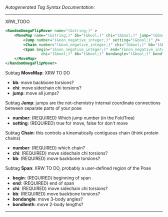 _Autogenerated Tag Syntax Documentation:_

---
XRW_TODO

```xml
<RandomOmegaFlipMover name="(&string;)" >
    <MoveMap name="(&string;)" bb="(&bool;)" chi="(&bool;)" jump="(&bool;)" >
        <Jump number="(&non_negative_integer;)" setting="(&bool;)" />
        <Chain number="(&non_negative_integer;)" chi="(&bool;)" bb="(&bool;)" />
        <Span begin="(&non_negative_integer;)" end="(&non_negative_integer;)"
                chi="(&bool;)" bb="(&bool;)" bondangle="(&bool;)" bondlenth="(&bool;)" />
    </MoveMap>
</RandomOmegaFlipMover>
```



Subtag **MoveMap**:   XRW TO DO

-   **bb**: move backbone torsions?
-   **chi**: move sidechain chi torsions?
-   **jump**: move all jumps?


Subtag **Jump**:   jumps are the not-chemistry internal coordinate connections between separate parts of your pose

-   **number**: (REQUIRED) Which jump number (in the FoldTree)
-   **setting**: (REQUIRED) true for move, false for don't move

Subtag **Chain**:   this controls a kinematically contiguous chain (think protein chains)

-   **number**: (REQUIRED) which chain?
-   **chi**: (REQUIRED) move sidechain chi torsions?
-   **bb**: (REQUIRED) move backbone torsions?

Subtag **Span**:   XRW TO DO, probably a user-defined region of the Pose

-   **begin**: (REQUIRED) beginning of span
-   **end**: (REQUIRED) end of span
-   **chi**: (REQUIRED) move sidechain chi torsions?
-   **bb**: (REQUIRED) move backbone torsions?
-   **bondangle**: move 3-body angles?
-   **bondlenth**: move 2-body lengths?

---
